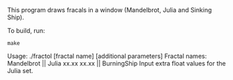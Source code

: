 This program draws fracals in a window (Mandelbrot, Julia and Sinking Ship).

To build, run:

	make
 
Usage:
	./fractol [fractal name] [additional parameters]
 Fractal names: Mandelbrot || Julia xx.xx xx.xx || BurningShip
 Input extra float values for the Julia set.
 
